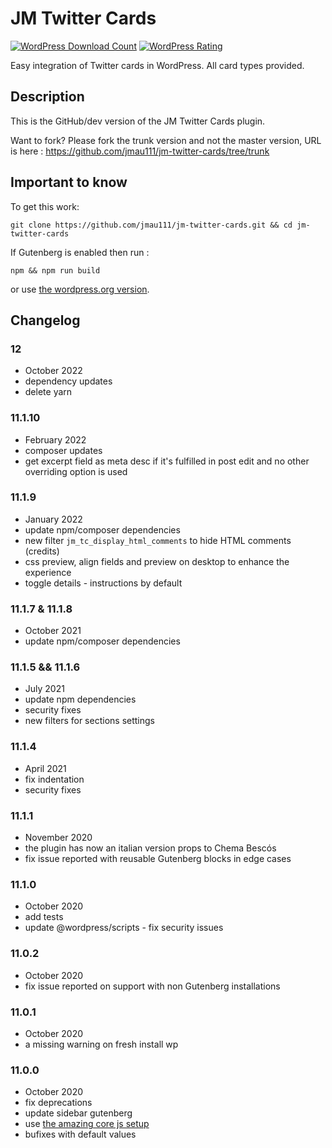 # JM Twitter Cards #

[![WordPress Download Count](https://img.shields.io/wordpress/plugin/dt/jm-twitter-cards.svg?style=flat-square)](https://wordpress.org/plugins/jm-twitter-cards/)
[![WordPress Rating](https://img.shields.io/wordpress/plugin/r/jm-twitter-cards.svg?style=flat-square)](https://wordpress.org/support/plugin/jm-twitter-cards/reviews/)

Easy integration of Twitter cards in WordPress. All card types provided.

## Description ##

This is the GitHub/dev version of the JM Twitter Cards plugin.

Want to fork? Please fork the trunk version and not the master version, URL is here : https://github.com/jmau111/jm-twitter-cards/tree/trunk

## Important to know ##

To get this work:

```
git clone https://github.com/jmau111/jm-twitter-cards.git && cd jm-twitter-cards
```

If Gutenberg is enabled then run :

```
npm && npm run build
```

or use [the wordpress.org version](https://fr.wordpress.org/plugins/jm-twitter-cards/).

## Changelog ##

### 12
* October 2022
* dependency updates
* delete yarn

### 11.1.10
* February 2022
* composer updates
* get excerpt field as meta desc if it's fulfilled in post edit and no other overriding option is used

### 11.1.9
* January 2022
* update npm/composer dependencies
* new filter `jm_tc_display_html_comments` to hide HTML comments (credits)
* css preview, align fields and preview on desktop to enhance the experience
* toggle details - instructions by default

### 11.1.7 & 11.1.8
* October 2021
* update npm/composer dependencies

### 11.1.5 && 11.1.6
* July 2021
* update npm dependencies
* security fixes
* new filters for sections settings
### 11.1.4
* April 2021
* fix indentation
* security fixes

### 11.1.1
* November 2020
* the plugin has now an italian version props to Chema Bescós
* fix issue reported with reusable Gutenberg blocks in edge cases

### 11.1.0
* October 2020
* add tests
* update @wordpress/scripts - fix security issues

### 11.0.2
* October 2020
* fix issue reported on support with non Gutenberg installations

### 11.0.1
* October 2020
* a missing warning on fresh install wp

### 11.0.0
* October 2020
* fix deprecations
* update sidebar gutenberg
* use [the amazing core js setup](https://developer.wordpress.org/block-editor/tutorials/javascript/js-build-setup/)
* bufixes with default values
